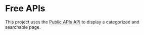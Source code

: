 # Free APIs

This project uses the [Public APIs API](https://api.publicapis.org/entries) to display a categorized and searchable page.
